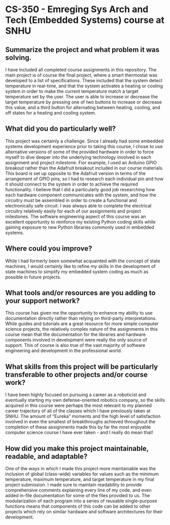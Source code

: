 # CS-350 - Emreging Sys Arch and Tech (Embedded Systems) course at SNHU

## Summarize the project and what problem it was solving.
I have included all completed course assignments in this repository.  The main project is of course the final project, where a smart thermostat was developed to a list of specifications.  These included that the system detect temperature in real-time, and that the system activates a heating or cooling system in order to make the current temperature match a target temperature set by the user.  The user is able to increase or decrease the target temperature by pressing one of two buttons to increase or decrease this value, and a third button for alternating between heating, cooling, and off states for a heating and cooling system.  


## What did you do particularly well?
This project was certainly a challenge.  Since I already had some embedded systems development experience prior to taking this course, I chose to use alternative versions of some of the provided hardware in order to force myself to dive deeper into the underlying technology involved in each assignment and project milestone.  Fior example, I used an Arduino GPIO breakout rather than the Adafruit breakout included in our course materials.  This board is set up opposite to the Adafruit version in terms of the arrangement of GPIO pins, so I had to research each individual pin and how it should connect to the system in order to achieve the required functionality.  I believe that I did a particularly good job researching how each hardware component communicates with the system, and how the circuitry must be assembled in order to create a functional and electronically safe circuit.  I was always able to complete the electrical circuitry relatively easily for each of our assignments and project milestones.  The software engineering aspect of this course was an excellent opportunity to reinforce my existing Python coding skills while gaining exposure to new Python libraries commonly used in embedded systems.  


## Where could you improve?
While I had formerly been somewhat acquainted with the concept of state machines, I would certainly like to refine my skills in the development of state machines to simplify my embedded system coding as much as possible in future projects.


## What tools and/or resources are you adding to your support network?
This course has given me the opportunity to enhance my ability to use documentation directly rather than relying on third-party interpretations.  While guides and tutorials are a great resource for more simple computer science projects, the relatively complex nature of the assignments in this course mean that the documentation for the libraries and hardware components involved in development were really the only source of support.  This of course is also true of the vast majority of software engineering and  development in the professional world.


## What skills from this project will be particularly transferable to other projects and/or course work?
I have been highly focused on pursuing a career as a roboticist and eventually starting my own defense-oriented robotics company, so the skills acquired in this course were perhaps the most relevant to my planned career trajectory of all of the classes which I have previously taken at SNHU.  The amount of “Eureka” moments and the high level of satisfaction involved in even the smallest of breakthroughs achieved throughout the completion of these assignments made this by far the most enjoyable computer science course I have ever taken - and I really do mean that!   


## How did you make this project maintainable, readable, and adaptable?
One of the ways in which I made this project more maintainable was the inclusion of global (class-wide) variables for values such as the minimum temperature, maximum temperature, and target temperature in my final project submission.  I made sure to maintain readability to provide comprehensive comments explaining every line of my code, and even added in-file documentation for some of the files provided to us.  The modularization of each program into a series of reusable single-purpose functions means that components of this code can be added to other projects which rely on similar hardware and software architectures for their development.
 
